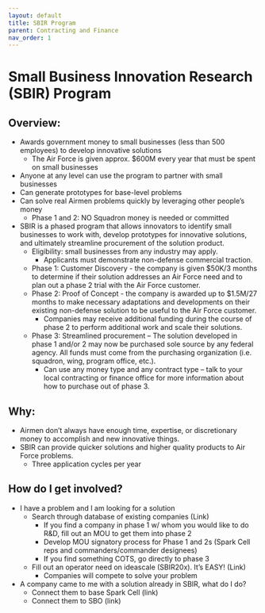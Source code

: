 ```yaml
---
layout: default
title: SBIR Program
parent: Contracting and Finance
nav_order: 1
---
```


# Small Business Innovation Research (SBIR) Program

## Overview:

*   Awards government money to small businesses (less than 500 employees) to develop innovative solutions
    *   The Air Force is given approx. $600M every year that must be spent on small businesses
*   Anyone at any level can use the program to partner with small businesses
*   Can generate prototypes for base-level problems
*   Can solve real Airmen problems quickly by leveraging other people’s money
    *   Phase 1 and 2: NO Squadron money is needed or committed
*   SBIR is a phased program that allows innovators to identify small businesses to work with, develop prototypes for innovative solutions, and ultimately streamline procurement of the solution product.
    *   Eligibility: small businesses from any industry may apply.
        *   Applicants must demonstrate non-defense commercial traction.
    *   Phase 1: Customer Discovery - the company is given $50K/3 months to determine if their solution addresses an Air Force need and to plan out a phase 2 trial with the Air Force customer.
    *   Phase 2: Proof of Concept - the company is awarded up to $1.5M/27 months to make necessary adaptations and developments on their existing non-defense solution to be useful to the Air Force customer.
        *   Companies may receive additional funding during the course of phase 2 to perform additional work and scale their solutions.
    *   Phase 3: Streamlined procurement – The solution developed in phase 1 and/or 2 may now be purchased sole source by any federal agency. All funds must come from the purchasing organization (i.e. squadron, wing, program office, etc.).
        *   Can use any money type and any contract type – talk to your local contracting or finance office for more information about how to purchase out of phase 3.

## Why:

*   Airmen don’t always have enough time, expertise, or discretionary money to accomplish and new innovative things.
*   SBIR can provide quicker solutions and higher quality products to Air Force problems.
    *   Three application cycles per year

## How do I get involved?

*   I have a problem and I am looking for a solution
    *   Search through database of existing companies (Link)
        *   If you find a company in phase 1 w/ whom you would like to do R&D, fill out an MOU to get them into phase 2
        *   Develop MOU signatory process for Phase 1 and 2s (Spark Cell reps and commanders/commander designees)
        *   If you find something COTS, go directly to phase 3
    *   Fill out an operator need on ideascale (SBIR20x). It’s EASY! (Link)
        *   Companies will compete to solve your problem
*   A company came to me with a solution already in SBIR, what do I do?
    *   Connect them to base Spark Cell (link)
    *   Connect them to SBO (link)
